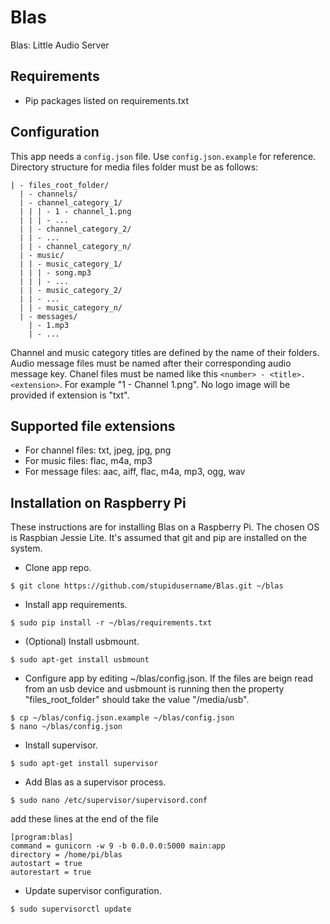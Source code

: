 Blas
====

Blas: Little Audio Server

Requirements
------------

* Pip packages listed on requirements.txt

Configuration
-------------

This app needs a `config.json` file. Use `config.json.example` for reference. Directory structure for media files folder must be as follows:
```
| - files_root_folder/
  | - channels/
  | - channel_category_1/
  | | | - 1 - channel_1.png
  | | | - ...
  | | - channel_category_2/
  | | - ...
  | | - channel_category_n/
  | - music/
  | | - music_category_1/
  | | | - song.mp3
  | | | - ...
  | | - music_category_2/
  | | - ...
  | | - music_category_n/
  | - messages/
    | - 1.mp3
    | - ...
```
Channel and music category titles are defined by the name of their folders. Audio message files must be named after their corresponding audio message key.
Chanel files must be named like this ```<number> - <title>.<extension>```. For example "1 - Channel 1.png". No logo image will be provided if extension is "txt".

Supported file extensions
-------------------------

* For channel files: txt, jpeg, jpg, png
* For music files: flac, m4a, mp3
* For message files: aac, aiff, flac, m4a, mp3, ogg, wav

Installation on Raspberry Pi
----------------------------

These instructions are for installing Blas on a Raspberry Pi.
The chosen OS is Raspbian Jessie Lite. It's assumed that git and pip are installed on the system.

* Clone app repo.
```
$ git clone https://github.com/stupidusername/Blas.git ~/blas
```
* Install app requirements.
```
$ sudo pip install -r ~/blas/requirements.txt
```
* (Optional) Install usbmount.
```
$ sudo apt-get install usbmount
```
* Configure app by editing ~/blas/config.json.
If the files are beign read from an usb device and usbmount is running then the property "files_root_folder" should take the value "/media/usb".
```
$ cp ~/blas/config.json.example ~/blas/config.json
$ nano ~/blas/config.json
```
* Install supervisor.
```
$ sudo apt-get install supervisor
```
* Add Blas as a supervisor process.
```
$ sudo nano /etc/supervisor/supervisord.conf
```
add these lines at the end of the file
```
[program:blas]                                                                  
command = gunicorn -w 9 -b 0.0.0.0:5000 main:app
directory = /home/pi/blas
autostart = true
autorestart = true
```
* Update supervisor configuration.
```
$ sudo supervisorctl update
```
